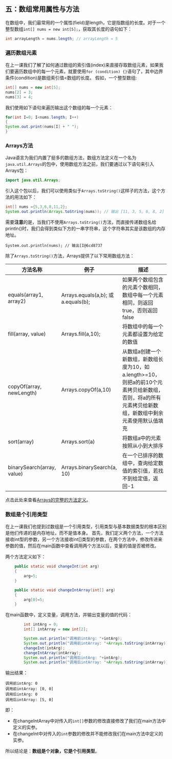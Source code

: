 ## 五：数组常用属性与方法

在数组中，我们最常用的一个属性(field)是length，它是指数组的长度。对于一个整型数组`int[] nums = new int[5];`，获取其长度的语句如下：
```java
int arrayLength = nums.length; // arrayLength = 5
```
### 遍历数组元素
在上一课我们了解了如何通过数组的索引值(index)来直接存取数组元素，如果我们要遍历数组中的每一个元素，就要使用`for (condition) {}`语句了，其中边界条件(condition)是数组索引值<数组的长度。
假如，一个整型数组:
```java
int[] nums = new int[5];
nums[2] = 3;
nums[3] = 4;
```

我们使用如下语句来遍历输出这个数组的每一个元素：
```java
for(int I=0; I<nums.length; I++)
{
System.out.print(nums[I] + " ");
}
```
### Arrays方法
Java语言为我们内置了挺多的数组方法，数组方法定义在一个名为`java.util.Arrays`的包中，使用数组方法之前，我们要通过以下语句来引入Arrays包：
```java
import java.util.Arrays;
```
引入这个包以后，我们可以使用类似于`Arrays.toString()`这样子的方法，这个方法的用法如下：
```java
int[] nums ={5,3,6,8,11,2};
System.out.println(Arrays.toString(nums)); // 输出 [11, 3, 5, 6, 8, 2]
```

需要**注意**的是，当我们不使用`Arrays.toString()`方法，而直接传递数组名给println()时，我们会得到类似下方的一串字符串，这个字符串其实是该数组的内存地址。
```
System.out.println(nums); // 输出[I@6cd8737
```
除了`Arrays.toString()`方法，Arrays提供了以下常用数组方法：

|方法名称|例子|描述|
|---|---|---|
|equals(array1, array2)|Arrays.equals(a,b); 或a.equals(b);|如果两个数组包含的元素个数相同，数组中每一个元素相同，则返回true，否则返回false|
|fill(array, value)|Arrays.fill(a,10);|将数组中的每一个元素都设置为给定的数值|
|copyOf(array, newLength)| Arrays.copyOf(a,10)|从数组a创建一个新数组，新数组长度为10，如a.length>=10，则把a的前10个元素拷贝给新数组，否则，将a的所有元素拷贝给新数组，新数组中剩余元素使用默认值填充|
|sort(array)|Arrays.sort(a)|将数组a中的元素按照从小到大排序|
|binarySearch(array, value)|Arrays.binarySearch(a, 10)|在一个已排序的数组中，查询给定数值的索引值，若找不到给定值，返回-1|

点击此处来查看[Arrays的完整的方法定义](https://docs.oracle.com/javase/8/docs/api/java/util/Arrays.html?is-external=true)。

### 数组是个引用类型
在上一课我们也提到过数组是一个引用类型，引用类型与基本数据类型的根本区别是他们传递的是内存地址，而不是值本身。
首先，我们定义两个方法，一个方法接收int型的参数，另一个方法接收int[]类型的参数，在两个方法中，修改传进来参数的值，然后在main函数中查看调用两个方法以后，变量的值是否被修改。

两个方法定义如下：
```java
    public static void changeInt(int arg)
    {
        arg=5;
    }

    public static void changeIntArray(int[] arg)
    {
        arg[0]=5;
    }
```

在main函数中，定义变量，调用方法，并输出变量的值的代码：
```java
        int intArg = 0;
        int[] intArray = new int[2];

        System.out.println("调用前intArg: "+intArg);
        System.out.println("调用前intArray: "+Arrays.toString(intArray));
        changeInt(intArg);
        changeIntArray(intArray);
        System.out.println("调用后intArg: "+intArg);
        System.out.println("调用后intArray: "+Arrays.toString(intArray));
```

输出结果：
```
调用前intArg: 0
调用前intArray: [0, 0]
调用后intArg: 0
调用后intArray: [5, 0]
```
即：
+ 在changeIntArray中对传入的`int[]`参数的修改直接修改了我们在main方法中定义的实参。
+ 在changeInt中对传入的`int`参数的修改并不能修改我们在main方法中定义的实参。

所以结论是：**数组是个对象，它是个引用类型**。
